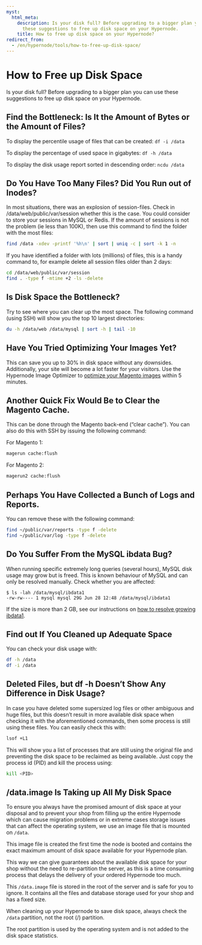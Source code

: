 ```yaml
---
myst:
  html_meta:
    description: Is your disk full? Before upgrading to a bigger plan you can use
      these suggestions to free up disk space on your Hypernode.
    title: How to free up disk space on your Hypernode?
redirect_from:
  - /en/hypernode/tools/how-to-free-up-disk-space/
---
```


<!-- source: https://support.hypernode.com/en/hypernode/tools/how-to-free-up-disk-space/ -->

# How to Free up Disk Space

Is your disk full? Before upgrading to a bigger plan you can use these suggestions to free up disk space on your Hypernode.

## Find the Bottleneck: Is It the Amount of Bytes or the Amount of Files?

To display the percentile usage of files that can be created: `df -i /data`

To display the percentage of used space in gigabytes: `df -h /data`

To display the disk usage report sorted in descending order: `ncdu /data`

## Do You Have Too Many Files? Did You Run out of Inodes?

In most situations, there was an explosion of session-files. Check in /data/web/public/var/session whether this is the case. You could consider to store your sessions in MySQL or Redis. If the amount of sessions is not the problem (ie less than 100K), then use this command to find the folder with the most files:

```bash
find /data -xdev -printf '%h\n' | sort | uniq -c | sort -k 1 -n
```

If you have identified a folder with lots (millions) of files, this is a handy command to, for example delete all session files older than 2 days:

```bash
cd /data/web/public/var/session
find . -type f -mtime +2 -ls -delete
```

## Is Disk Space the Bottleneck?

Try to see where you can clear up the most space. The following command (using SSH) will show you the top 10 largest directories:

```bash
du -h /data/web /data/mysql | sort -h | tail -10
```

## Have You Tried Optimizing Your Images Yet?

This can save you up to 30% in disk space without any downsides. Additionally, your site will become a lot faster for your visitors. Use the Hypernode Image Optimizer to [optimize your Magento images](../../best-practices/performance/how-to-optimize-your-images.md) within 5 minutes.

## Another Quick Fix Would Be to Clear the Magento Cache.

This can be done through the Magento back-end (“clear cache”). You can also do this with SSH by issuing the following command:

For Magento 1:

```bash
magerun cache:flush
```

For Magento 2:

```bash
magerun2 cache:flush
```

## Perhaps You Have Collected a Bunch of Logs and Reports.

You can remove these with the following command:

```bash
find ~/public/var/reports -type f -delete
find ~/public/var/log -type f -delete
```

## Do You Suffer From the MySQL ibdata Bug?

When running specific extremely long queries (several hours), MySQL disk usage may grow but is freed. This is known behaviour of MySQL and can only be resolved manually. Check whether you are affected:

```console
$ ls -lah /data/mysql/ibdata1
-rw-rw---- 1 mysql mysql 29G Jun 28 12:48 /data/mysql/ibdata1
```

If the size is more than 2 GB, see our instructions on [how to resolve growing ibdata1](../mysql/how-to-free-disk-space-from-mysql-ibdata1.md).

## Find out If You Cleaned up Adequate Space

You can check your disk usage with:

```bash
df -h /data
df -i /data
```

## Deleted Files, but df -h Doesn’t Show Any Difference in Disk Usage?

In case you have deleted some supersized log files or other ambiguous and huge files, but this doesn’t result in more available disk space when checking it with the aforementioned commands, then some process is still using these files. You can easily check this with:

```bash
lsof +L1
```

This will show you a list of processes that are still using the original file and preventing the disk space to be reclaimed as being available. Just copy the process id (PID) and kill the process using:

```bash
kill <PID>
```

## /data.image Is Taking up All My Disk Space

To ensure you always have the promised amount of disk space at your disposal and to prevent your shop from filling up the entire Hypernode which can cause migration problems or in extreme cases storage issues that can affect the operating system, we use an image file that is mounted on `/data`.

This image file is created the first time the node is booted and contains the exact maximum amount of disk space available for your Hypernode plan.

This way we can give guarantees about the available disk space for your shop without the need to re-partition the server, as this is a time consuming process that delays the delivery of your ordered Hypernode too much.

This `/data.image` file is stored in the root of the server and is safe for you to ignore. It contains all the files and database storage used for your shop and has a fixed size.

When cleaning up your Hypernode to save disk space, always check the `/data` partition, not the root (/) partition.

The root partition is used by the operating system and is not added to the disk space statistics.
